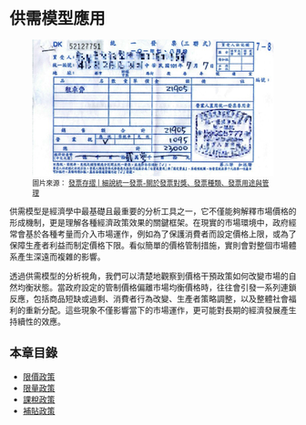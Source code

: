 # 供需模型應用

<figure class="chapter-hero">
  <img src="../assets/images/ch3-cover.png" alt="手寫式三聯發票" loading="lazy">
  <figcaption style="font-size: 12px;">
    圖片來源：
    <a href="https://invoice.tw/news/?p=337" target="_blank" rel="noopener">
      發票存摺 | 細說統一發票-關於發票對獎、發票種類、發票用途與管理
    </a>
  </figcaption>
</figure>

供需模型是經濟學中最基礎且最重要的分析工具之一，它不僅能夠解釋市場價格的形成機制，更是理解各種經濟政策效果的關鍵框架。在現實的市場環境中，政府經常會基於各種考量而介入市場運作，例如為了保護消費者而設定價格上限，或為了保障生產者利益而制定價格下限。看似簡單的價格管制措施，實則會對整個市場體系產生深遠而複雜的影響。

透過供需模型的分析視角，我們可以清楚地觀察到價格干預政策如何改變市場的自然均衡狀態。當政府設定的管制價格偏離市場均衡價格時，往往會引發一系列連鎖反應，包括商品短缺或過剩、消費者行為改變、生產者策略調整，以及整體社會福利的重新分配。這些現象不僅影響當下的市場運作，更可能對長期的經濟發展產生持續性的效應。

## 本章目錄

- [限價政策](price_control.md)
- [限量政策](quantity_control.md)
- [課稅政策](tax.md)
- [補貼政策](subsidy.md)
